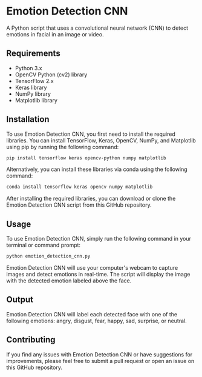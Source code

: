 # Emotion Detection CNN
 A Python script that uses a convolutional neural network (CNN) to detect emotions in facial in an image or video.

## Requirements

- Python 3.x
- OpenCV Python (cv2) library
- TensorFlow 2.x
- Keras library
- NumPy library
- Matplotlib library

## Installation
To use Emotion Detection CNN, you first need to install the required libraries. You can install TensorFlow, Keras, OpenCV, NumPy, and Matplotlib using pip by running the following command:
```sh
pip install tensorflow keras opencv-python numpy matplotlib
```
Alternatively, you can install these libraries via conda using the following command:
```sh
conda install tensorflow keras opencv numpy matplotlib

```
After installing the required libraries, you can download or clone the Emotion Detection CNN script from this GitHub repository.

## Usage
To use Emotion Detection CNN, simply run the following command in your terminal or command prompt:
```sh
python emotion_detection_cnn.py
```
Emotion Detection CNN will use your computer's webcam to capture images and detect emotions in real-time. The script will display the image with the detected emotion labeled above the face.

## Output
Emotion Detection CNN will label each detected face with one of the following emotions: angry, disgust, fear, happy, sad, surprise, or neutral.

## Contributing
If you find any issues with  Emotion Detection CNN or have suggestions for improvements, please feel free to submit a pull request or open an issue on this GitHub repository.


